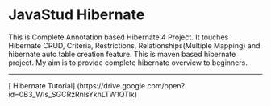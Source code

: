 # JavaStud Hibernate
This is Complete Annotation based Hibernate 4 Project. It touches Hibernate CRUD, Criteria, Restrictions, Relationships(Multiple Mapping) and hibernate auto table creation feature.
This is maven based hibernate project. My aim is to provide complete hibernate overview to beginners.

<hr>
[ Hibernate Tutorial] (https://drive.google.com/open?id=0B3_WIs_SGCRzRnlsYkhLTW1QTlk)
